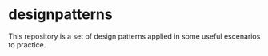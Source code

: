 # designpatterns
This repository is a set of design patterns applied in some useful escenarios to practice.
